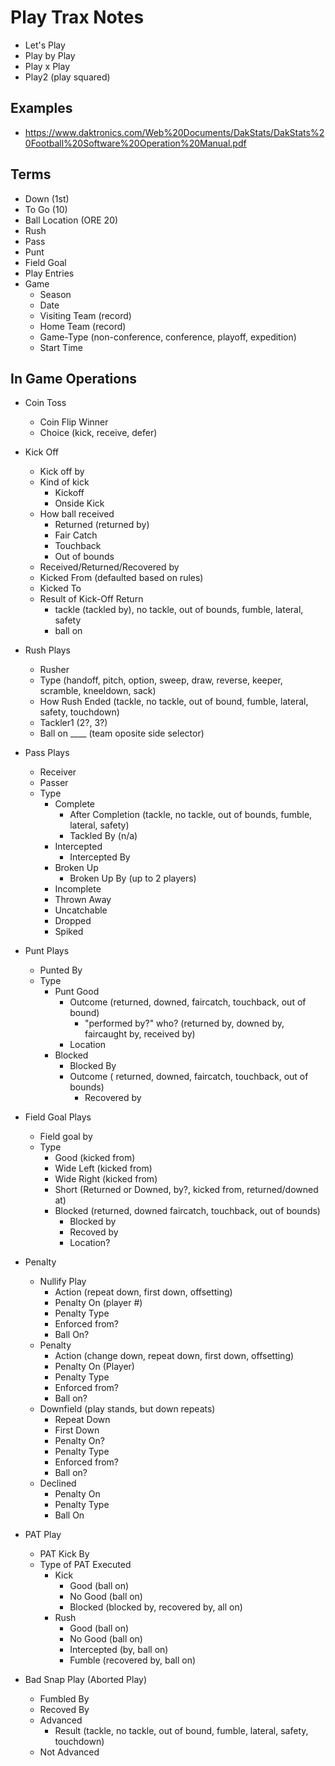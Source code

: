 # Play Trax Notes

* Let's Play
* Play by Play
* Play x Play
* Play2  (play squared)



## Examples

* https://www.daktronics.com/Web%20Documents/DakStats/DakStats%20Football%20Software%20Operation%20Manual.pdf


## Terms

* Down (1st)
* To Go (10)
* Ball Location  (ORE 20)
* Rush
* Pass
* Punt
* Field Goal
* Play Entries
* Game
    * Season
    * Date
    * Visiting Team (record)
    * Home Team (record)
    * Game-Type (non-conference, conference, playoff, expedition)
    * Start Time

## In Game Operations

* Coin Toss
    * Coin Flip Winner
    * Choice (kick, receive, defer)
* Kick Off
    * Kick off by
    * Kind of kick
        * Kickoff
        * Onside Kick
    * How ball received
        * Returned (returned by)
        * Fair Catch
        * Touchback
        * Out of bounds
    * Received/Returned/Recovered by
    * Kicked From (defaulted based on rules)
    * Kicked To
    * Result of Kick-Off Return
        * tackle (tackled by), no tackle, out of bounds, fumble, lateral, safety
        * ball on
* Rush Plays
    * Rusher
    * Type (handoff, pitch, option, sweep, draw, reverse, keeper, scramble, kneeldown, sack)
    * How Rush Ended (tackle, no tackle, out of bound, fumble, lateral, safety, touchdown)
    * Tackler1 (2?, 3?)
    * Ball on ____ (team oposite side selector)
* Pass Plays
    * Receiver
    * Passer
    * Type
        * Complete
            * After Completion (tackle, no tackle, out of bounds, fumble, lateral, safety)
            * Tackled By (n/a)
        * Intercepted
            * Intercepted By
        * Broken Up
            * Broken Up By (up to 2 players)
        * Incomplete
        * Thrown Away
        * Uncatchable
        * Dropped
        * Spiked
* Punt Plays
    * Punted By
    * Type
        * Punt Good
            * Outcome (returned, downed, faircatch, touchback, out of bound)
                * "performed by?" who? (returned by, downed by, faircaught by, received by)
            * Location
        * Blocked
            * Blocked By
            * Outcome ( returned, downed, faircatch, touchback, out of bounds)
                * Recovered by
* Field Goal Plays
    * Field goal by
    * Type
        * Good (kicked from)
        * Wide Left (kicked from)
        * Wide Right (kicked from)
        * Short (Returned or Downed, by?, kicked from, returned/downed at)
        * Blocked (returned, downed faircatch, touchback, out of bounds)
            * Blocked by
            * Recoved by
            * Location?
* Penalty
    * Nullify Play
        * Action (repeat down, first down, offsetting)
        * Penalty On (player #)
        * Penalty Type
        * Enforced from?
        * Ball On?
    * Penalty
        * Action (change down, repeat down, first down, offsetting)
        * Penalty On (Player)
        * Penalty Type
        * Enforced from?
        * Ball on?
    * Downfield (play stands, but down repeats)
        * Repeat Down
        * First Down
        * Penalty On?
        * Penalty Type
        * Enforced from?
        * Ball on?
    * Declined
        * Penalty On
        * Penalty Type
        * Ball On
* PAT Play
    * PAT Kick By
    * Type of PAT Executed
        * Kick
            * Good (ball on)
            * No Good (ball on)
            * Blocked (blocked by, recovered by, all on)
        * Rush
            * Good (ball on)
            * No Good (ball on)
            * Intercepted (by, ball on)
            * Fumble (recovered by, ball on)

* Bad Snap Play (Aborted Play)
    * Fumbled By
    * Recoved By
    * Advanced
        * Result (tackle, no tackle, out of bound, fumble, lateral, safety, touchdown)
    * Not Advanced

